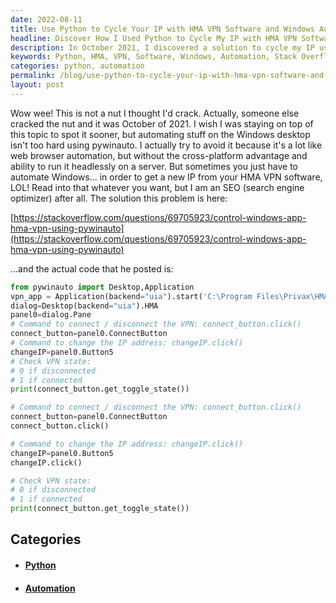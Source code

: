 ```yaml
---
date: 2022-08-11
title: Use Python to Cycle Your IP with HMA VPN Software and Windows Automation
headline: Discover How I Used Python to Cycle My IP with HMA VPN Software and Windows Automation
description: In October 2021, I discovered a solution to cycle my IP using Python, HMA VPN Software, and Windows Automation. With this code, I was able to connect and disconnect the VPN, change the IP address, and check the VPN state - all found on Stack Overflow. Come find out how I did it!
keywords: Python, HMA, VPN, Software, Windows, Automation, Stack Overflow, IP, Address, pywinauto, Connect, Disconnect, State, October 2021
categories: python, automation
permalink: /blog/use-python-to-cycle-your-ip-with-hma-vpn-software-and-windows-automation/
layout: post
---
```



Wow wee! This is not a nut I thought I'd crack. Actually, someone else cracked
the nut and it was October of 2021. I wish I was staying on top of this topic
to spot it sooner, but automating stuff on the Windows desktop isn't too hard
using pywinauto. I actually try to avoid it because it's a lot like web browser
automation, but without the cross-platform advantage and ability to run it
headlessly on a server. But sometimes you just have to automate Windows... in
order to get a new IP from your HMA VPN software, LOL! Read into that whatever
you want, but I am an SEO (search engine optimizer) after all. The solution
this problem is here:

[https://stackoverflow.com/questions/69705923/control-windows-app-hma-vpn-using-pywinauto](https://stackoverflow.com/questions/69705923/control-windows-app-hma-vpn-using-pywinauto)

...and the actual code that he posted is:

```python
from pywinauto import Desktop,Application
vpn_app = Application(backend="uia").start('C:\Program Files\Privax\HMA VPN\Vpn.exe')
dialog=Desktop(backend="uia").HMA
panel0=dialog.Pane
# Command to connect / disconnect the VPN: connect_button.click()
connect_button=panel0.ConnectButton
# Command to change the IP address: changeIP.click()
changeIP=panel0.Button5
# Check VPN state:
# 0 if disconnected
# 1 if connected
print(connect_button.get_toggle_state())

# Command to connect / disconnect the VPN: connect_button.click()
connect_button=panel0.ConnectButton
connect_button.click()

# Command to change the IP address: changeIP.click()
changeIP=panel0.Button5
changeIP.click()

# Check VPN state:
# 0 if disconnected
# 1 if connected
print(connect_button.get_toggle_state())
```



## Categories

<ul>
<li><h4><a href='/python/'>Python</a></h4></li>
<li><h4><a href='/automation/'>Automation</a></h4></li></ul>